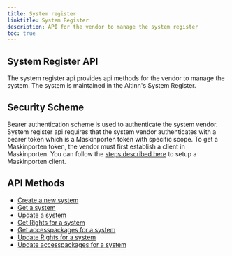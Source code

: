 ```yaml
---
title: System register
linktitle: System Register
description: API for the vendor to manage the system register
toc: true
---
```


## System Register API
The system register api provides api methods for the vendor to manage the system. The system is maintained in the Altinn's System Register.

## Security Scheme
Bearer authentication scheme is used to authenticate the system vendor.
System register api requires that the system vendor authenticates with a bearer token which is a Maskinporten token with specific scope.
To get a Maskinporten token, the vendor must first establish a client in Maskinporten. You can follow the [steps described here](/authorization/getting-started/maskinportenclient/) to setup a Maskinporten client.

## API Methods
- [Create a new system](create)
- [Get a system](get)
- [Update a system](update)
- [Get Rights for a system](get#get-rights-of-a-system)
- [Get accesspackages for a system](get#get-accesspackages-of-a-system)
- [Update Rights for a system](update#update-rights-for-a-system)
- [Update accesspackages for a system](update#update-accesspackages-for-a-system)


